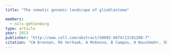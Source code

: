```yaml
---
title: "The somatic genomic landscape of glioblastoma"

members:
  - nils-gehlenborg
type: article
year: 2013
publisher: "http://www.cell.com/abstract/S0092-8674(13)01208-7"
citation: "CW Brennan, RG Verhaak, A McKenna, B Campos, H Noushmehr, SR Salama, S Zheng, D Chakravarty, JZ Sanborn, SH Berman, R Beroukhim, B Bernard, CJ Wu, G Genovese, I Shmulevich, J Barnholtz-Sloan, L Zou, R Vegesna, SA Shukla, G Ciriello, WK Yung, W Zhang, C Sougnez, T Mikkelsen, K Aldape, DD Bigner, EG Van Meir, M Prados, A Sloan, KL Black, J Eschbacher, G Finocchiaro, W Friedman, DW Andrews, A Guha, M Iacocca, BP O’Neill, G Foltz, J Myers, DJ Weisenberger, R Penny, R Kucherlapati, CM Perou, DN Hayes, R Gibbs, M Marra, GB Mills, E Lander, P Spellman, R Wilson, C Sander, J Weinstein, M Meyerson, S Gabriel, PW Laird, D Haussler, G Getz, L Chin, The Cancer Genome Atlas Network, incl. N Gehlenborg, “The somatic genomic landscape of glioblastoma“, *Cell* **155**:462-77 (2013)."
---
```

